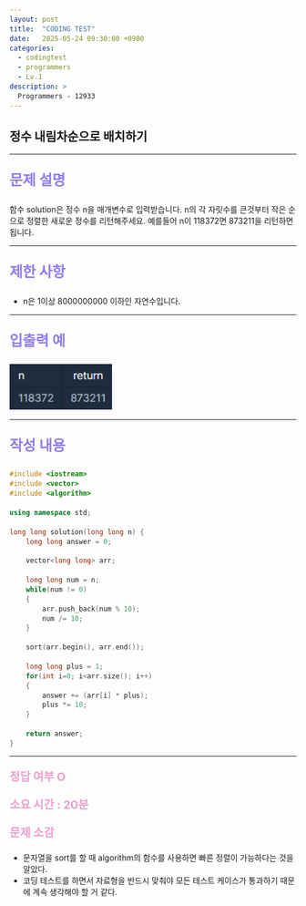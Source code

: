 ```yaml
---
layout: post
title:  "CODING TEST"
date:   2025-05-24 09:30:00 +0900
categories:
  - codingtest
  - programmers
  - Lv.1
description: >
  Programmers - 12933
---
```

## 정수 내림차순으로 배치하기

---

<p style = "color:#8f7cee; font-size:25px; font-weight:bold">
문제 설명
</p>

함수 solution은 정수 n을 매개변수로 입력받습니다. n의 각 자릿수를 큰것부터 작은 순으로 정렬한 새로운 정수를 리턴해주세요. 예를들어 n이 118372면 873211을 리턴하면 됩니다.

---

<p style = "color:#8f7cee; font-size:25px; font-weight:bold">
제한 사항
</p>

- n은 1이상 8000000000 이하인 자연수입니다.

---

<p style = "color:#8f7cee; font-size:25px; font-weight:bold">
입출력 예
</p>

<img src = "/assets/img/codingtest/12933.png" width = "180" height = "80">

---

<p style = "color:#8f7cee; font-size:25px; font-weight:bold">
작성 내용
</p>

```C++
#include <iostream>
#include <vector>
#include <algorithm>

using namespace std;

long long solution(long long n) {
    long long answer = 0;
    
    vector<long long> arr;
    
    long long num = n;
    while(num != 0)
    {
        arr.push_back(num % 10);
        num /= 10;
    }
    
    sort(arr.begin(), arr.end());
   
    long long plus = 1;
    for(int i=0; i<arr.size(); i++)
    {
        answer += (arr[i] * plus);
        plus *= 10;
    }
    
    return answer;
}
```

---

<p style = "color:#ed9ece; font-size:20px; font-weight:bold">
정답 여부 O
</p>

<p style = "color:#ed9ece; font-size:20px; font-weight:bold">
소요 시간 : 20분
</p>

<p style = "color:#ed9ece; font-size:20px; font-weight:bold">
문제 소감
</p>

- 문자열을 sort를 할 때 algorithm의 함수를 사용하면 빠른 정렬이 가능하다는 것을 알았다.
- 코딩 테스트를 하면서 자료형을 반드시 맞춰야 모든 테스트 케이스가 통과하기 때문에 계속 생각해야 할 거 같다.